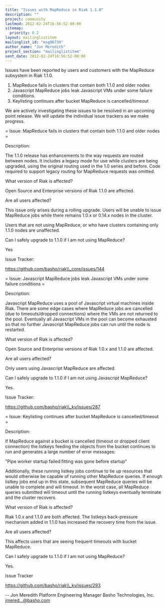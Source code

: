```yaml
---
title: "Issues with MapReduce in Riak 1.1.0"
description: ""
project: community
lastmod: 2012-02-24T16:56:52-08:00
sitemap:
  priority: 0.2
layout: mailinglistitem
mailinglist_id: "msg06734"
author_name: "Jon Meredith"
project_section: "mailinglistitem"
sent_date: 2012-02-24T16:56:52-08:00
---
```



Issues have been reported by users and customers with the MapReduce
subsystem in Riak 1.1.0.

 1) MapReduce fails in clusters that contain both 1.1.0 and older nodes
 2) Javascript MapReduce jobs leak Javascript VMs under some failure
conditions.
 3) Keylisting continues after bucket MapReduce is cancelled/timeout

We are actively investigating these issues to be resolved in an
upcoming point release. We will update the individual issue
trackers as we make progress.

= Issue: MapReduce fails in clusters that contain both 1.1.0 and older
nodes =

Description:

 The 1.1.0 release has enhancements to the way requests are
 routed between nodes. It includes a legacy mode for use while
 clusters are being upgraded, using the original routing used in
 the 1.0 series and before. Code required to support legacy
 routing for MapReduce requests was omitted.

What version of Riak is affected?

 Open Source and Enterprise versions of Riak 1.1.0 are affected.

Are all users affected?

 This issue only arises during a rolling upgrade. Users will be
 unable to issue MapReduce jobs while there remains 1.0.x or
 0.14.x nodes in the cluster.

 Users that are not using MapReduce, or who have clusters
 containing only 1.1.0 nodes are unaffected.

Can I safely upgrade to 1.1.0 if I am not using MapReduce?

 Yes

Issue Tracker:

 https://github.com/basho/riak\\_core/issues/144

= Issue: Javascript MapReduce jobs leak Javascript VMs under some failure
conditions =

Description:

 Javascript MapReduce uses a pool of Javascript virtual machines
 inside Riak. There are some edge cases where MapReduce jobs are
 cancelled (due to timeouts/dropped connections) where the VMs
 are not returned to the pool. Eventually all Javascript VMs in
 the pool can become exhausted so that no further Javascript
 MapReduce jobs can run until the node is restarted.

What version of Riak is affected?

 Open Source and Enterprise versions of Riak 1.0.x and 1.1.0 are
 affected.

Are all users affected?

 Only users using Javascript MapReduce are affected.

Can I safely upgrade to 1.1.0 if I am not using Javascript MapReduce?

 Yes.

Issue Tracker:

 https://github.com/basho/riak\\_kv/issues/287

= Issue: Keylisting continues after bucket MapReduce is cancelled/timeout =

Description:

 If MapReduce against a bucket is cancelled (timeout or dropped
 client connection) the listkeys feeding the objects from the
 bucket continues to run and generates a large number of error
 messages:

 "Pipe worker startup failed:fitting was gone before startup"

 Additionally, these running listkey jobs continue to tie up
 resources that would otherwise be capable of running other
 MapReduce queries. If enough listkey jobs end up in this state,
 subsequent MapReduce queries will be unable to complete and
 will timeout. In the worst case, all MapReduce queries
 submitted will timeout until the running listkeys eventually
 terminate and the cluster recovers.

What version of Riak is affected?

 Riak 1.0.x and 1.1.0 are both affected. The listkeys
 back-pressure mechanism added in 1.1.0 has increased the
 recovery time from the issue.

Are all users affected?

 This affects users that are seeing frequent timeouts with
 bucket MapReduce.

Can I safely upgrade to 1.1.0 if I am not using MapReduce?

 Yes.

Issue Tracker

 https://github.com/basho/riak\\_kv/issues/293

-- 
Jon Meredith
Platform Engineering Manager
Basho Technologies, Inc.
jmered...@basho.com
